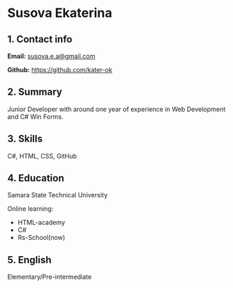 # Susova Ekaterina

## 1. Contact info

**Email:** susova.e.a@gmail.com

**Github:** <https://github.com/kater-ok>

## 2. Summary

Junior Developer with around one  year of experience in Web Development and C# Win Forms.

## 3. Skills

C#, HTML, CSS, GitHub

## 4. Education

Samara State Technical University

Online learning:

* HTML-academy
* C#
* Rs-School(now)

## 5. English

Elementary/Pre-intermediate
